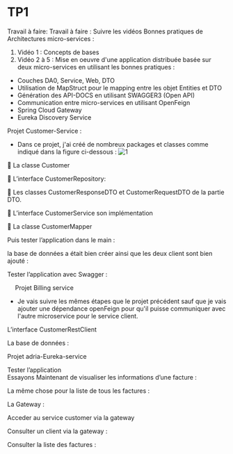 # TP1
Travail à faire:
Travail à faire :
 Suivre les vidéos Bonnes pratiques de Architectures micro-services :
 1. Vidéo 1 : Concepts de bases
 2.  Vidéo 2 à 5 : Mise en oeuvre d'une application distribuée basée sur deux micro-services en utilisant les bonnes pratiques  :
  - Couches DA0, Service, Web, DTO
  - Utilisation de MapStruct pour le mapping entre les objet Entities et DTO
  - Génération des API-DOCS en utilisant SWAGGER3 (Open API)
  - Communication entre micro-services en utilisant OpenFeign
  - Spring Cloud Gateway
  - Eureka Discovery Service






Projet Customer-Service :

- Dans ce projet, j'ai créé de nombreux packages et classes comme indiqué dans la figure ci-dessous :
 ![1](https://user-images.githubusercontent.com/97363124/198903772-a80f129e-c3e9-4c1f-bf9e-4bcc579598b8.png)


	La classe Customer
 
	L’interface CustomerRepository:
 
	Les classes CustomerResponseDTO et CustomerRequestDTO de la partie DTO.

 
 
	L’interface CustomerService son implémentation
 

 
	La classe CustomerMapper 
 
Puis tester l’application dans le main :
 
la base de données  a était bien créer ainsi que les deux client sont bien ajouté :
 




Tester l’application avec Swagger  :
 
 
Projet Billing service

- Je vais suivre les mêmes étapes que le projet précédent sauf que je vais ajouter une dépendance openFeign pour qu'il puisse communiquer avec l'autre microservice pour le service client.
 
L’interface CustomerRestClient

 
La base de données :
 


Projet adria-Eureka-service

 

 
Tester l’application  
Essayons Maintenant de visualiser les informations d’une facture :
 
La même chose pour la liste de tous les factures :
 



La Gateway :
 



Acceder au service customer via la gateway
 
Consulter un client via la gateway :
 
Consulter la liste des factures :
 


